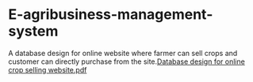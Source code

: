 
# E-agribusiness-management-system
A database design for online website where farmer can sell crops and customer can directly purchase from the site.[Database design for online crop selling website.pdf](https://github.com/kukunarapulikitha/E-agribusiness-management-system/files/14091015/Database.design.for.online.crop.selling.website.pdf)
